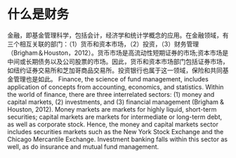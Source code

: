 # 什么是财务
金融，即基金管理科学，包括会计，经济学和统计学概念的应用。在金融领域，有三个相互关联的部门：（1）货币和资本市场，（2）投资，（3）财务管理（Brigham＆Houston，2012）。货币市场是高流动性短期证券的市场;资本市场是中间或长期债务以及公司股票的市场。因此，货币和资本市场部门包括证券市场，如纽约证券交易所和芝加哥商品交易所。投资银行也属于这一领域，保险和共同基金管理也是如此。
Finance, the science of fund management, includes application of concepts from accounting, economics, and statistics. Within the world of finance, there are three interrelated sectors: (1) money and capital markets, (2) investments, and (3) financial management (Brigham & Houston, 2012). Money markets are markets for highly liquid, short-term securities; capital markets are markets for intermediate or long-term debt, as well as corporate stock. Hence, the money and capital markets sector includes securities markets such as the New York Stock Exchange and the Chicago Mercantile Exchange. Investment banking falls within this sector as well, as do insurance and mutual fund management.